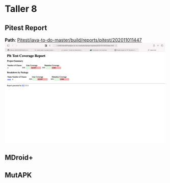 # Taller 8

## Pitest Report

**Path**: [Pitest/java-to-do-master/build/reports/pitest/202011011447](Pitest/java-to-do-master/build/reports/pitest/202011011447)
![Pitest Report](images/Pitest_report.png)

## MDroid+

## MutAPK

